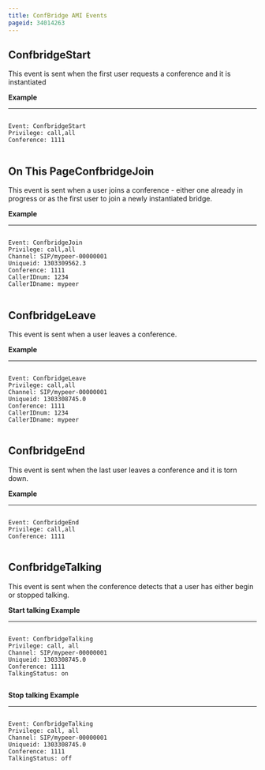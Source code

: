 ```yaml
---
title: ConfBridge AMI Events
pageid: 34014263
---
```


ConfbridgeStart
---------------

This event is sent when the first user requests a conference and it is instantiated

**Example**




---

  
  


```

Event: ConfbridgeStart
Privilege: call,all
Conference: 1111


```


On This PageConfbridgeJoin
--------------

This event is sent when a user joins a conference - either one already in progress or as the first user to join a newly instantiated bridge.

**Example**




---

  
  


```

Event: ConfbridgeJoin
Privilege: call,all
Channel: SIP/mypeer-00000001
Uniqueid: 1303309562.3
Conference: 1111
CallerIDnum: 1234
CallerIDname: mypeer


```


ConfbridgeLeave
---------------

This event is sent when a user leaves a conference.

**Example**




---

  
  


```

Event: ConfbridgeLeave
Privilege: call,all
Channel: SIP/mypeer-00000001
Uniqueid: 1303308745.0
Conference: 1111
CallerIDnum: 1234
CallerIDname: mypeer


```


ConfbridgeEnd
-------------

This event is sent when the last user leaves a conference and it is torn down.

**Example**




---

  
  


```

Event: ConfbridgeEnd
Privilege: call,all
Conference: 1111


```


ConfbridgeTalking
-----------------

This event is sent when the conference detects that a user has either begin or stopped talking.

**Start talking Example**




---

  
  


```

Event: ConfbridgeTalking
Privilege: call, all
Channel: SIP/mypeer-00000001
Uniqueid: 1303308745.0
Conference: 1111
TalkingStatus: on


```


**Stop talking Example**




---

  
  


```

Event: ConfbridgeTalking
Privilege: call, all
Channel: SIP/mypeer-00000001
Uniqueid: 1303308745.0
Conference: 1111
TalkingStatus: off


```


